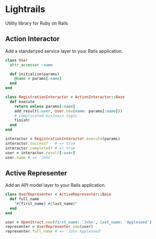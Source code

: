 # Lightrails

Utility library for Ruby on Rails

## Action Interactor

Add a standarized service layer to your Rails application.

```ruby
class User
  attr_accessor :name

  def initialize(params)
    @name = params[:name]
  end
end

class RegistrationInteractor < ActionInteractor::Base
  def execute
    return unless params[:name]
    add_result(:user, User.new(name: params[:name]))
    # complicated business logic
    finish!
  end
end

interactor = RegistrationInteractor.execute(params)
interactor.success?   # => true
interactor.completed? # => true
user = interactor.result[:user]
user.name # => 'John'
```

## Active Representer

Add an API model layer to your Rails application.

```ruby
class UserRepresenter < ActiveRepresenter::Base
  def full_name
    "#{first_name} #{last_name}"
  end
end

user = OpenStruct.new(first_name: 'John', last_name: 'Appleseed')
representer = UserRepresenter.new(user)
representer.full_name # => 'John Appleseed'
```
